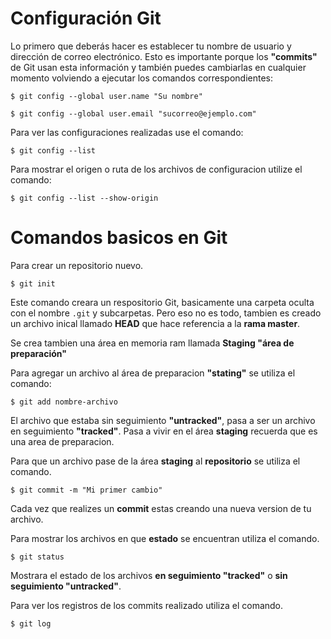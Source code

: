 # Configuración Git

Lo primero que deberás hacer es establecer tu nombre de usuario y dirección de correo electrónico. Esto es importante porque los **"commits"** de Git usan esta información y también puedes cambiarlas en cualquier momento volviendo a ejecutar los comandos correspondientes:

`$ git config --global user.name "Su nombre"`

`$ git config --global user.email "sucorreo@ejemplo.com"`

Para ver las configuraciones realizadas use el comando:

`$ git config --list`

Para mostrar el origen o ruta de los archivos de configuracion utilize el comando:

`$ git config --list --show-origin`


# Comandos basicos en Git

Para crear un repositorio nuevo.

`$ git init`

Este comando creara un respositorio Git, basicamente una carpeta oculta con el nombre `.git` y subcarpetas. Pero eso no es todo, tambien es creado un archivo inical llamado **HEAD** que hace referencia a la **rama master**.

Se crea tambien una área en memoria ram llamada **Staging "área de preparación"**

Para agregar un archivo al área de preparacion **"stating"** se utiliza el comando:

`$ git add nombre-archivo`

El archivo que estaba sin seguimiento **"untracked"**, pasa a ser un archivo en seguimiento **"tracked"**. Pasa a vivir en el área **staging** recuerda que es una area de preparacion.

Para que un archivo pase de la área **staging** al **repositorio** se utiliza el comando.

`$ git commit -m "Mi primer cambio"`

Cada vez que realizes un **commit** estas creando una nueva version de tu archivo.

Para mostrar los archivos en que **estado** se encuentran utiliza el comando.

`$ git status`

Mostrara el estado de los archivos **en seguimiento "tracked"** o **sin seguimiento "untracked"**.

Para ver los registros de los commits realizado utiliza el comando.

`$ git log`